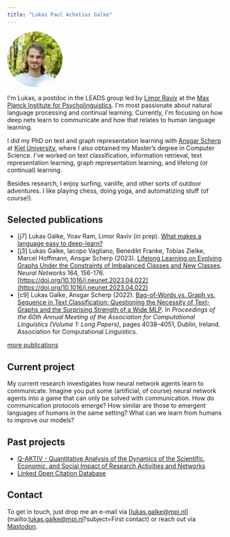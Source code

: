 ```yaml
---
title: "Lukas Paul Achatius Galke"
---
```


<img class="img-fluid float-end" style="border-radius: 50%"  alt="A picture of myself" width="128" height="128" resize=true src="assets/images/2022-05-Lukas-Galke.jpg">


I'm Lukas, a postdoc in the LEADS group led by [Limor
Raviv](https://www.limorravivevolang.com) at the [Max Planck Institute for
Psycholinguistics](https://mpi.nl).  I'm most passionate about natural language
processing and continual learning. Currently, I'm focusing on how deep
nets learn to communicate and how that relates to human language learning.

I did my PhD on text and graph representation learning with [Ansgar
Scherp](http://ansgarscherp.net) at [Kiel
University](https://www.uni-kiel.de/en/), where I also obtained my Master’s
degree in Computer Science. I've worked on text classification, information
retrieval, text representation learning, graph representation learning, and
lifelong (or continual) learning.

Besides research, I enjoy surfing, vanlife, and other sorts of outdoor
adventures. I like playing chess, doing yoga, and automatizing stuff (of course!). 

## Selected publications

- [j7] Lukas Galke, Yoav Ram, Limor Raviv (in prep). [What makes a language easy to deep-learn?](https://arxiv.org/abs/2302.12239)
- [j3] Lukas Galke, Iacopo Vagliano, Benedikt Franke, Tobias Zielke, Marcel Hoffmann, Ansgar Scherp (2023). [Lifelong Learning on Evolving Graphs Under the Constraints of Imbalanced Classes and New Classes](https://authors.elsevier.com/a/1h1SX3BBjKnulZ). *Neural Networks* 164, 156-176. [https://doi.org/10.1016/j.neunet.2023.04.022](https://doi.org/10.1016/j.neunet.2023.04.022)
- [c9] Lukas Galke, Ansgar Scherp (2022). [Bag-of-Words vs. Graph vs. Sequence in Text Classification: Questioning the Necessity of Text-Graphs and the Surprising Strength of a Wide MLP](https://doi.org/10.18653/v1/2022.acl-long.279). In *Proceedings of the 60th Annual Meeting of the Association for Computational Linguistics (Volume 1: Long Papers)*, pages 4038–4051, Dublin, Ireland. Association for Computational Linguistics.

[more publications](./publications.html)

## Current project 

My current research investigates how neural network agents learn to
communicate. Imagine you put some (artificial, of course) neural network agents
into a game that can only be solved with communication. How do communication
protocols emerge? How similar are those to emergent languages of humans in the
same setting? What can we learn from humans to improve our models?

## Past projects

- [Q-AKTIV - Quantitative Analysis of the Dynamics of the Scientific, Economic, and Social Impact of Research Activities and Networks](https://q-aktiv.github.io)
- [Linked Open Citation Database](https://locdb.bib.uni-mannheim.de/blog/en/)

## Contact

To get in touch, just drop me an e-mail via
[lukas.galke@mpi.nl](mailto:lukas.galke@mpi.nl?subject=First contact) or  reach out via <a rel="me" href="https://sigmoid.social/@lpag">Mastodon</a>.
 


